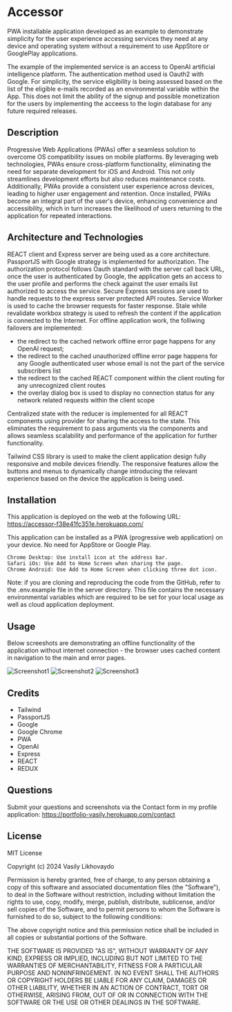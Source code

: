 # Accessor
PWA installable application developed as an example to demonstrate simplicity for the user experience accessing services they need at any device and operating system without a requirement to use AppStore or GooglePlay applications.

The example of the implemented service is an access to OpenAI artificial intelligence platform. The authentication method used is Oauth2 with Google. For simplicity, the service eligibility is being assessed based on the list of the eligible e-mails recorded as an environmental variable within the App. This does not limit the ability of the signup and possible monetization for the users by implementing the acceess to the login database for any future required releases.

## Description

Progressive Web Applications (PWAs) offer a seamless solution to overcome OS compatibility issues on mobile platforms. By leveraging web technologies, PWAs ensure cross-platform functionality, eliminating the need for separate development for iOS and Android. This not only streamlines development efforts but also reduces maintenance costs. Additionally, PWAs provide a consistent user experience across devices, leading to higher user engagement and retention. Once installed, PWAs become an integral part of the user's device, enhancing convenience and accessibility, which in turn increases the likelihood of users returning to the application for repeated interactions.

## Architecture and Technologies

REACT client and Express server are being used as a core architecture. 
PassportJS with Google strategy is implemented for authorization. 
The authorization protocol follows Oauth standard with the server call back URL, once the user is authenticated by Google, the application gets an access to the user profile and performs the check against the user emails list authorized to access the service. 
Secure Express sessions are used to handle requests to the  express server protected API routes.
Service Worker is used to cache the browser requests for faster response. Stale while revalidate workbox strategy is used to refresh the content if the application is connected to the Internet.
For offline application work, the folliwing failovers are implemented:
* the redirect to the cached network offline error page happens for any OpenAI request;
* the redirect to the cached unauthorized offline error page happens for any Google authenticated user whose email is not the part of the service subscribers list
* the redirect to the cached REACT component within the client routing for any unrecognized client routes
* the overlay dialog box is used to display no connection status for any network related requests within the client scope

Centralized state with the reducer is implemented for all REACT components using provider for sharing the access to the state. This eliminates the requirement to pass arguments via the components and allows seamless scalability and performance of the application for further functionality.

Tailwind CSS library is used to make the client application design fully responsive and mobile devices friendly. The responsive features allow the buttons and menus to dynamically change introducing the relevant experience based on the device the application is being used. 

## Installation

This application is deployed on the web at the following URL:
https://accessor-f38e41fc351e.herokuapp.com/

This application can be installed as a PWA (progressive web application) on your device. No need for AppStore or Google Play.

    Chrome Desktop: Use install icon at the address bar.
    Safari iOs: Use Add to Home Screen when sharing the page.
    Chrome Android: Use Add to Home Screen when clicking three dot icon.

Note: if you are cloning and reproducing the code from the GitHub, refer to the .env.example file in the server directory. This file contains the necessary environmental variables which are required to be set for your local usage as well as cloud application deployment.

## Usage

Below screeshots are demonstrating an offline functionality of the application without internet connection - the browser uses cached content in navigation to the main and error pages.

![Screenshot1](/client/src/images/screenshots/Screenshot%202024-02-24%20at%203.46.26 PM.png)
![Screenshot2](/client/src/images/screenshots/Screenshot%202024-02-24%20at%203.46.47 PM.png)
![Screenshot3](/client/src/images/screenshots/Screenshot%202024-02-24%20at%203.47.02 PM.png)



## Credits

+ Tailwind
+ PassportJS
+ Google
+ Google Chrome
+ PWA
+ OpenAI
+ Express
+ REACT
+ REDUX

## Questions

Submit your questions and screenshots via the Contact form in my profile application: 
https://portfolio-vasily.herokuapp.com/contact


## License

MIT License

Copyright (c) 2024 Vasily Likhovaydo

Permission is hereby granted, free of charge, to any person obtaining a copy
of this software and associated documentation files (the "Software"), to deal in the Software without restriction, including without limitation the rights to use, copy, modify, merge, publish, distribute, sublicense, and/or sell copies of the Software, and to permit persons to whom the Software is
furnished to do so, subject to the following conditions:

The above copyright notice and this permission notice shall be included in all copies or substantial portions of the Software.

THE SOFTWARE IS PROVIDED "AS IS", WITHOUT WARRANTY OF ANY KIND, EXPRESS OR
IMPLIED, INCLUDING BUT NOT LIMITED TO THE WARRANTIES OF MERCHANTABILITY,
FITNESS FOR A PARTICULAR PURPOSE AND NONINFRINGEMENT. IN NO EVENT SHALL THE
AUTHORS OR COPYRIGHT HOLDERS BE LIABLE FOR ANY CLAIM, DAMAGES OR OTHER
LIABILITY, WHETHER IN AN ACTION OF CONTRACT, TORT OR OTHERWISE, ARISING FROM, OUT OF OR IN CONNECTION WITH THE SOFTWARE OR THE USE OR OTHER DEALINGS IN THE SOFTWARE.